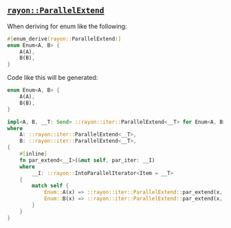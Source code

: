 ## [`rayon::ParallelExtend`](https://docs.rs/rayon/1/rayon/iter/trait.ParallelExtend.html)

When deriving for enum like the following:

```rust
#[enum_derive(rayon::ParallelExtend)]
enum Enum<A, B> {
    A(A),
    B(B),
}
```

Code like this will be generated:

```rust
enum Enum<A, B> {
    A(A),
    B(B),
}

impl<A, B, __T: Send> ::rayon::iter::ParallelExtend<__T> for Enum<A, B>
where
    A: ::rayon::iter::ParallelExtend<__T>,
    B: ::rayon::iter::ParallelExtend<__T>,
{
    #[inline]
    fn par_extend<__I>(&mut self, par_iter: __I)
    where
        __I: ::rayon::IntoParallelIterator<Item = __T>
    {
        match self {
            Enum::A(x) => ::rayon::iter::ParallelExtend::par_extend(x, par_iter),
            Enum::B(x) => ::rayon::iter::ParallelExtend::par_extend(x, par_iter),
        }
    }
}
```

